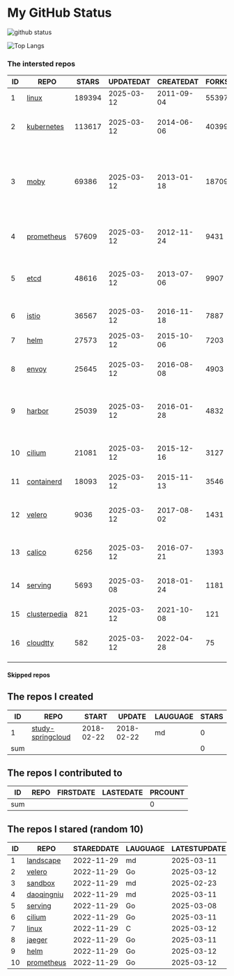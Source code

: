 # My GitHub Status

<img src="https://github-readme-stats-1.yihong0618.vercel.app/api?username=daoqingniu&show_icons=true&&&hide_title=true&count_private=true" alt="github status" />

![Top Langs](https://github-readme-stats-1.yihong0618.vercel.app/api/top-langs/?username=daoqingniu&layout=compact)

<!--START_SECTION:github_repos-->
### The intersted repos
| ID |                              REPO                               | STARS  | UPDATEDAT  | CREATEDAT  | FORKSCOUNT |                                                DESCRIPTIONS                                                |
|----|-----------------------------------------------------------------|--------|------------|------------|------------|------------------------------------------------------------------------------------------------------------|
|  1 | [linux](https://github.com/torvalds/linux)                      | 189394 | 2025-03-12 | 2011-09-04 |      55397 | Linux kernel source tree                                                                                   |
|  2 | [kubernetes](https://github.com/kubernetes/kubernetes)          | 113617 | 2025-03-12 | 2014-06-06 |      40399 | Production-Grade Container Scheduling and Management                                                       |
|  3 | [moby](https://github.com/moby/moby)                            |  69386 | 2025-03-12 | 2013-01-18 |      18709 | The Moby Project - a collaborative project for the container ecosystem to assemble container-based systems |
|  4 | [prometheus](https://github.com/prometheus/prometheus)          |  57609 | 2025-03-12 | 2012-11-24 |       9431 | The Prometheus monitoring system and time series database.                                                 |
|  5 | [etcd](https://github.com/etcd-io/etcd)                         |  48616 | 2025-03-12 | 2013-07-06 |       9907 | Distributed reliable key-value store for the most critical data of a distributed system                    |
|  6 | [istio](https://github.com/istio/istio)                         |  36567 | 2025-03-12 | 2016-11-18 |       7887 | Connect, secure, control, and observe services.                                                            |
|  7 | [helm](https://github.com/helm/helm)                            |  27573 | 2025-03-12 | 2015-10-06 |       7203 | The Kubernetes Package Manager                                                                             |
|  8 | [envoy](https://github.com/envoyproxy/envoy)                    |  25645 | 2025-03-12 | 2016-08-08 |       4903 | Cloud-native high-performance edge/middle/service proxy                                                    |
|  9 | [harbor](https://github.com/goharbor/harbor)                    |  25039 | 2025-03-12 | 2016-01-28 |       4832 | An open source trusted cloud native registry project that stores, signs, and scans content.                |
| 10 | [cilium](https://github.com/cilium/cilium)                      |  21081 | 2025-03-12 | 2015-12-16 |       3127 | eBPF-based Networking, Security, and Observability                                                         |
| 11 | [containerd](https://github.com/containerd/containerd)          |  18093 | 2025-03-12 | 2015-11-13 |       3546 | An open and reliable container runtime                                                                     |
| 12 | [velero](https://github.com/vmware-tanzu/velero)                |   9036 | 2025-03-12 | 2017-08-02 |       1431 | Backup and migrate Kubernetes applications and their persistent volumes                                    |
| 13 | [calico](https://github.com/projectcalico/calico)               |   6256 | 2025-03-12 | 2016-07-21 |       1393 | Cloud native networking and network security                                                               |
| 14 | [serving](https://github.com/knative/serving)                   |   5693 | 2025-03-08 | 2018-01-24 |       1181 | Kubernetes-based, scale-to-zero, request-driven compute                                                    |
| 15 | [clusterpedia](https://github.com/clusterpedia-io/clusterpedia) |    821 | 2025-03-12 | 2021-10-08 |        121 | The Encyclopedia of Kubernetes clusters                                                                    |
| 16 | [cloudtty](https://github.com/cloudtty/cloudtty)                |    582 | 2025-03-12 | 2022-04-28 |         75 | A Friendly Kubernetes CloudShell (Web Terminal) !                                                          |



#### Skipped repos
<!--END_SECTION:github_repos-->

<!--START_SECTION:my_github-->
## The repos I created
| ID  |                                 REPO                                 |   START    |   UPDATE   | LAUGUAGE | STARS |
|-----|----------------------------------------------------------------------|------------|------------|----------|-------|
|   1 | [study-springcloud](https://github.com/daoqingniu/study-springcloud) | 2018-02-22 | 2018-02-22 | md       |     0 |
| sum |                                                                      |            |            |          |     0 |

## The repos I contributed to
| ID  | REPO | FIRSTDATE | LASTEDATE | PRCOUNT |
|-----|------|-----------|-----------|---------|
| sum |      |           |           |       0 |

## The repos I stared (random 10)
| ID |                          REPO                          | STAREDDATE | LAUGUAGE | LATESTUPDATE |
|----|--------------------------------------------------------|------------|----------|--------------|
|  1 | [landscape](https://github.com/cncf/landscape)         | 2022-11-29 | md       | 2025-03-11   |
|  2 | [velero](https://github.com/vmware-tanzu/velero)       | 2022-11-29 | Go       | 2025-03-12   |
|  3 | [sandbox](https://github.com/cncf/sandbox)             | 2022-11-29 | md       | 2025-02-23   |
|  4 | [daoqingniu](https://github.com/daoqingniu/daoqingniu) | 2022-11-29 | md       | 2025-03-11   |
|  5 | [serving](https://github.com/knative/serving)          | 2022-11-29 | Go       | 2025-03-08   |
|  6 | [cilium](https://github.com/cilium/cilium)             | 2022-11-29 | Go       | 2025-03-11   |
|  7 | [linux](https://github.com/torvalds/linux)             | 2022-11-29 | C        | 2025-03-12   |
|  8 | [jaeger](https://github.com/jaegertracing/jaeger)      | 2022-11-29 | Go       | 2025-03-11   |
|  9 | [helm](https://github.com/helm/helm)                   | 2022-11-29 | Go       | 2025-03-12   |
| 10 | [prometheus](https://github.com/prometheus/prometheus) | 2022-11-29 | Go       | 2025-03-12   |

<!--END_SECTION:my_github-->
